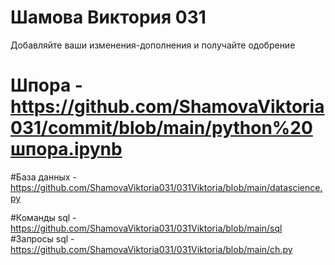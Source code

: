 # Шамова Виктория 031
Добавляйте ваши изменения-дополнения и получайте одобрение

# Шпора - https://github.com/ShamovaViktoria031/commit/blob/main/python%20шпора.ipynb

#База данных - https://github.com/ShamovaViktoria031/031Viktoria/blob/main/datascience.py

#Команды sql - https://github.com/ShamovaViktoria031/031Viktoria/blob/main/sql
#Запросы sql - https://github.com/ShamovaViktoria031/031Viktoria/blob/main/ch.py
